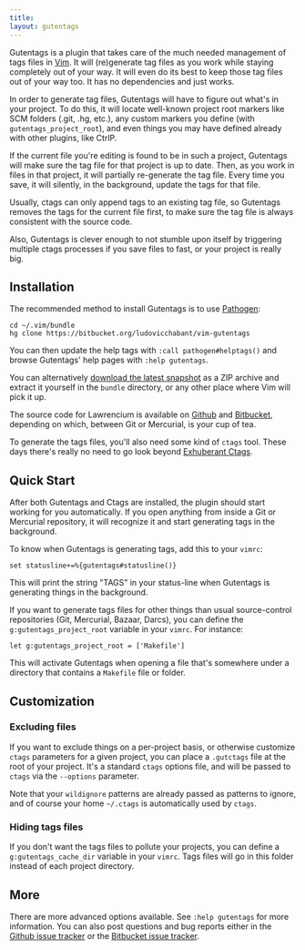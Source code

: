 ```yaml
---
title: 
layout: gutentags
---
```


<a id="overview"></a>

Gutentags is a plugin that takes care of the much needed management of tags
files in [Vim][]. It will (re)generate tag files as you work while staying
completely out of your way. It will even do its best to keep those tag files
out of your way too. It has no dependencies and just works.

In order to generate tag files, Gutentags will have to figure out what's in
your project. To do this, it will locate well-known project root markers like
SCM folders (.git, .hg, etc.), any custom markers you define (with
`gutentags_project_root`), and even things you may have defined already with
other plugins, like CtrlP.

If the current file you're editing is found to be in such a project, Gutentags
will make sure the tag file for that project is up to date. Then, as you work
in files in that project, it will partially re-generate the tag file. Every
time you save, it will silently, in the background, update the tags for that
file.

Usually, ctags can only append tags to an existing tag file, so Gutentags
removes the tags for the current file first, to make sure the tag file is
always consistent with the source code.

Also, Gutentags is clever enough to not stumble upon itself by triggering
multiple ctags processes if you save files to fast, or your project is really
big.


<a id="installation"></a>
## Installation

The recommended method to install Gutentags is to use [Pathogen][]:

    cd ~/.vim/bundle
    hg clone https://bitbucket.org/ludovicchabant/vim-gutentags

You can then update the help tags with `:call pathogen#helptags()` and browse
Gutentags' help pages with `:help gutentags`.

You can alternatively [download the latest snapshot][download] as a ZIP archive
and extract it yourself in the `bundle` directory, or any other place where Vim
will pick it up.

The source code for Lawrencium is available on [Github][] and [Bitbucket][],
depending on which, between Git or Mercurial, is your cup of tea.

To generate the tags files, you'll also need some kind of `ctags` tool. These
days there's really no need to go look beyond [Exhuberant Ctags][ctags].


<a id="quickstart"></a>
## Quick Start

After both Gutentags and Ctags are installed, the plugin should start working for
you automatically. If you open anything from inside a Git or Mercurial
repository, it will recognize it and start generating tags in the background.

To know when Gutentags is generating tags, add this to your `vimrc`:

    set statusline+=%{gutentags#statusline()}

This will print the string "TAGS" in your status-line when Gutentags is
generating things in the background.

If you want to generate tags files for other things than usual source-control
repositories (Git, Mercurial, Bazaar, Darcs), you can define the
`g:gutentags_project_root` variable in your `vimrc`. For instance:

    let g:gutentags_project_root = ['Makefile']

This will activate Gutentags when opening a file that's somewhere under a
directory that contains a `Makefile` file or folder.


<a id="customization"></a>
## Customization

### Excluding files

If you want to exclude things on a per-project basis, or otherwise customize
`ctags` parameters for a given project, you can place a `.gutctags` file at the
root of your project. It's a standard `ctags` options file, and will be passed
to `ctags` via the `--options` parameter.

Note that your `wildignore` patterns are already passed as patterns to ignore,
and of course your home `~/.ctags` is automatically used by `ctags`.

### Hiding tags files

If you don't want the tags files to pollute your projects, you can define a
`g:gutentags_cache_dir` variable in your `vimrc`. Tags files will go in this
folder instead of each project directory.


<a id="more"></a>
## More

There are more advanced options available. See `:help gutentags` for more
information. You can also post questions and bug reports either in the [Github
issue tracker][2] or the [Bitbucket issue tracker][1].


  [vim]: http://www.vim.org
  [ctags]: http://ctags.sourceforge.net/
  [pathogen]: https://github.com/tpope/vim-pathogen
  [download]: https://bitbucket.org/ludovicchabant/vim-gutentags/get/default.zip
  [github]: https://github.com/ludovicchabant/vim-gutentags
  [bitbucket]: https://bitbucket.org/ludovicchabant/vim-gutentags/
  [1]: https://bitbucket.org/ludovicchabant/vim-gutentags/issues
  [2]: https://github.com/ludovicchabant/vim-gutentags/issues

